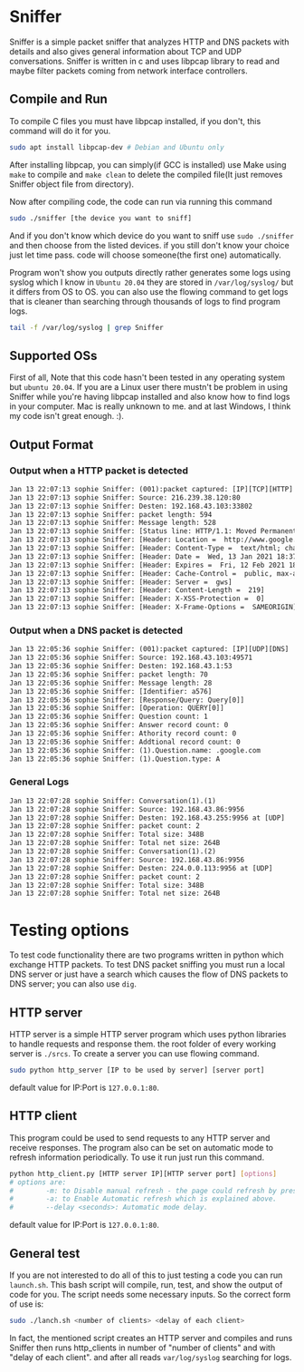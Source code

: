 # Sniffer
Sniffer is a simple packet sniffer that analyzes HTTP and DNS packets with details and also gives general information about TCP and UDP conversations. Sniffer is written in c and uses libpcap library to read and maybe filter packets coming from network interface controllers.

## Compile and Run
To compile C files you must have libpcap installed, if you don't, this command will do it for you.
``` bash
sudo apt install libpcap-dev # Debian and Ubuntu only
```

After installing libpcap, you can simply(if GCC is installed) use Make using `make` to compile and `make clean` to delete the compiled file(It just removes Sniffer object file from directory).

Now after compiling code, the code can run via running this command
``` bash
sudo ./sniffer [the device you want to sniff]
```
And if you don't know which device do you want to sniff use `sudo ./sniffer` and then choose from the listed devices. if you still don't know your choice just let time pass. code will choose someone(the first one) automatically.


Program won't show you outputs directly rather generates some logs using syslog which I know in `Ubuntu 20.04` they are stored in `/var/log/syslog/` but it differs from OS to OS.
you can also use the flowing command to get logs that is cleaner than searching through thousands of logs to find program logs.
``` bash
tail -f /var/log/syslog | grep Sniffer
```

## Supported OSs
First of all, Note that this code hasn't been tested in any operating system but `ubuntu 20.04`. If you are a Linux user there mustn't be problem in using Sniffer while you're having libpcap installed and also know how to find logs in your computer. Mac is really unknown to me. and at last Windows, I think my code isn't great enough. :).

## Output Format
### Output when a HTTP packet is detected
``` html
Jan 13 22:07:13 sophie Sniffer: (001):packet captured: [IP][TCP][HTTP]
Jan 13 22:07:13 sophie Sniffer: Source: 216.239.38.120:80
Jan 13 22:07:13 sophie Sniffer: Desten: 192.168.43.103:33802
Jan 13 22:07:13 sophie Sniffer: packet length: 594
Jan 13 22:07:13 sophie Sniffer: Message length: 528
Jan 13 22:07:13 sophie Sniffer: [Status line: HTTP/1.1: Moved Permanently[301]]
Jan 13 22:07:13 sophie Sniffer: [Header: Location =  http://www.google.com/]
Jan 13 22:07:13 sophie Sniffer: [Header: Content-Type =  text/html; charset=UTF-8]
Jan 13 22:07:13 sophie Sniffer: [Header: Date =  Wed, 13 Jan 2021 18:37:04 GMT]
Jan 13 22:07:13 sophie Sniffer: [Header: Expires =  Fri, 12 Feb 2021 18:37:04 GMT]
Jan 13 22:07:13 sophie Sniffer: [Header: Cache-Control =  public, max-age=2592000]
Jan 13 22:07:13 sophie Sniffer: [Header: Server =  gws]
Jan 13 22:07:13 sophie Sniffer: [Header: Content-Length =  219]
Jan 13 22:07:13 sophie Sniffer: [Header: X-XSS-Protection =  0]
Jan 13 22:07:13 sophie Sniffer: [Header: X-Frame-Options =  SAMEORIGIN]
```

### Output when a DNS packet is detected
``` html
Jan 13 22:05:36 sophie Sniffer: (001):packet captured: [IP][UDP][DNS]
Jan 13 22:05:36 sophie Sniffer: Source: 192.168.43.103:49571
Jan 13 22:05:36 sophie Sniffer: Desten: 192.168.43.1:53
Jan 13 22:05:36 sophie Sniffer: packet length: 70
Jan 13 22:05:36 sophie Sniffer: Message length: 28
Jan 13 22:05:36 sophie Sniffer: [Identifier: a576]
Jan 13 22:05:36 sophie Sniffer: [Response/Query: Query[0]]
Jan 13 22:05:36 sophie Sniffer: [Operation: QUERY[0]]
Jan 13 22:05:36 sophie Sniffer: Question count: 1
Jan 13 22:05:36 sophie Sniffer: Answer record count: 0
Jan 13 22:05:36 sophie Sniffer: Athority record count: 0
Jan 13 22:05:36 sophie Sniffer: Addtional record count: 0
Jan 13 22:05:36 sophie Sniffer: (1).Question.name: .google.com
Jan 13 22:05:36 sophie Sniffer: (1).Question.type: A
```

### General Logs
``` html
Jan 13 22:07:28 sophie Sniffer: Conversation(1).(1)
Jan 13 22:07:28 sophie Sniffer: Source: 192.168.43.86:9956
Jan 13 22:07:28 sophie Sniffer: Desten: 192.168.43.255:9956 at [UDP]
Jan 13 22:07:28 sophie Sniffer: packet count: 2
Jan 13 22:07:28 sophie Sniffer: Total size: 348B
Jan 13 22:07:28 sophie Sniffer: Total net size: 264B
Jan 13 22:07:28 sophie Sniffer: Conversation(1).(2)
Jan 13 22:07:28 sophie Sniffer: Source: 192.168.43.86:9956
Jan 13 22:07:28 sophie Sniffer: Desten: 224.0.0.113:9956 at [UDP]
Jan 13 22:07:28 sophie Sniffer: packet count: 2
Jan 13 22:07:28 sophie Sniffer: Total size: 348B
Jan 13 22:07:28 sophie Sniffer: Total net size: 264B
```

# Testing options
To test code functionality there are two programs written in python which exchange HTTP packets. To test DNS packet sniffing you must run a local DNS server or just have a search which causes the flow of DNS packets to DNS server; you can also use `dig`.

## HTTP server
HTTP server is a simple HTTP server program which uses python libraries to handle requests and response them. the root folder of every working server is `./srcs`. To create a server you can use flowing command.
``` bash
sudo python http_server [IP to be used by server] [server port]
```
default value for IP:Port is `127.0.0.1:80`.

## HTTP client
This program could be used to send requests to any HTTP server and receive responses. The program also can be set on automatic mode to refresh information periodically. To use it run just run this command.
``` bash
python http_client.py [HTTP server IP][HTTP server port] [options]
# options are:
#        -m: to Disable manual refresh - the page could refresh by pressing Enter if this option is not used.
#        -a: to Enable Automatic refresh which is explained above.
#        --delay <seconds>: Automatic mode delay.
```
default value for IP:Port is `127.0.0.1:80`.

## General test
If you are not interested to do all of this to just testing a code you can run `launch.sh`. This bash script will compile, run, test, and show the output of code for you. The script needs some necessary inputs. So the correct form of use is:
``` bash
sudo ./lanch.sh <number of clients> <delay of each client>
```
In fact, the mentioned script creates an HTTP server and compiles and runs Sniffer then runs http_clients in number of "number of clients" and with "delay of each client". and after all reads `var/log/syslog` searching for logs.